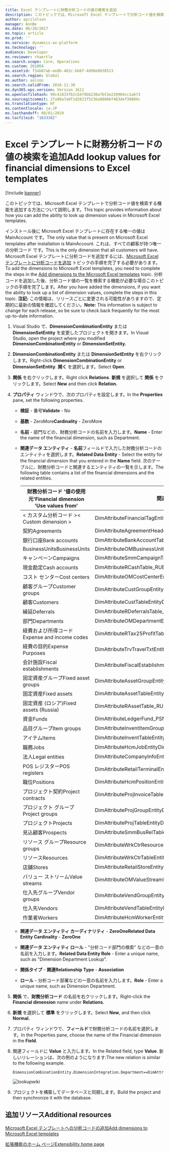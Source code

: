 ```yaml
---
title: Excel テンプレートに財務分析コードの値の検索を追加
description: このトピックでは、Microsoft Excel テンプレートで分析コード値を検索する機能を追加する方法について説明します。
author: aprilolson
manager: AnnBe
ms.date: 06/20/2017
ms.topic: article
ms.prod: ''
ms.service: dynamics-ax-platform
ms.technology: ''
audience: Developer
ms.reviewer: rhaertle
ms.search.scope: Core, Operations
ms.custom: 261064
ms.assetid: f3ab87ab-ee8b-462c-bb6f-4d98e0030513
ms.search.region: Global
ms.author: aolson
ms.search.validFrom: 2016-11-30
ms.dyn365.ops.version: Version 1611
ms.openlocfilehash: 99c41833fb2cb479bb230a7653e220904cc1a673
ms.sourcegitcommit: 27a98a7a0f1d2623f5236a88066f483def30889c
ms.translationtype: HT
ms.contentlocale: ja-JP
ms.lasthandoff: 08/01/2019
ms.locfileid: "1833382"
---
```

# <a name="add-lookup-values-for-financial-dimensions-to-excel-templates"></a><span data-ttu-id="47231-103">Excel テンプレートに財務分析コードの値の検索を追加</span><span class="sxs-lookup"><span data-stu-id="47231-103">Add lookup values for financial dimensions to Excel templates</span></span>

[!include [banner](../includes/banner.md)]

<span data-ttu-id="47231-104">このトピックでは、Microsoft Excel テンプレートで分析コード値を検索する機能を追加する方法について説明します。</span><span class="sxs-lookup"><span data-stu-id="47231-104">This topic provides information about how you can add the ability to look up dimension values in Microsoft Excel templates.</span></span>

<span data-ttu-id="47231-105">インストール後に Microsoft Excel テンプレートに存在する唯一の値は MainAccount です。</span><span class="sxs-lookup"><span data-stu-id="47231-105">The only value that is present on Microsoft Excel templates after installation is MainAccount.</span></span> <span data-ttu-id="47231-106">これは、すべての顧客が持つ唯一の分析コード です。</span><span class="sxs-lookup"><span data-stu-id="47231-106">This is the only dimension that all customers will have.</span></span> <span data-ttu-id="47231-107">Microsoft Excel テンプレートに分析コードを追加するには、[Microsoft Excel テンプレートに分析コードを追加](dimensions-overview.md) トピックの手順を完了する必要があります。</span><span class="sxs-lookup"><span data-stu-id="47231-107">To add the dimensions to Microsoft Excel templates, you need to complete the steps in the [Add dimensions to the Microsoft Excel templates](dimensions-overview.md) topic.</span></span> <span data-ttu-id="47231-108">分析コードを追加した後、分析コード値の一覧を検索する機能が必要な場合このトピックの手順を完了します。</span><span class="sxs-lookup"><span data-stu-id="47231-108">After you have added the dimensions, if you want the ability to look up a list of dimension values, complete the steps in this topic.</span></span> <span data-ttu-id="47231-109">**注記:** この情報は、リリースごとに変更される可能性がありますので、定期的に最新の情報を確認してください。</span><span class="sxs-lookup"><span data-stu-id="47231-109">**Note:**  This information is subject to change for each release, so be sure to check back frequently for the most up-to-date information.</span></span>

1.  <span data-ttu-id="47231-110">Visual Studio で、**DimensionCombinationEntity** または **DimensionSetEntity** を変更したプロジェクトを開きます。</span><span class="sxs-lookup"><span data-stu-id="47231-110">In Visual Studio, open the project where you modified **DimensionCombinationEntity** or **DimensionSetEntity.**</span></span>
2.  <span data-ttu-id="47231-111">**DimensionCombinationEntity** または **DimensionSetEntity** を右クリックします。</span><span class="sxs-lookup"><span data-stu-id="47231-111">Right-click **DimensionCombinationEntity** or **DimensionSetEntity**.</span></span> <span data-ttu-id="47231-112">**開く** を選択します。</span><span class="sxs-lookup"><span data-stu-id="47231-112">Select **Open**.</span></span>
3.  <span data-ttu-id="47231-113">**関係** を右クリックします。</span><span class="sxs-lookup"><span data-stu-id="47231-113">Right click **Relations**.</span></span> <span data-ttu-id="47231-114">**新規** を選択して **関係** をクリックします。</span><span class="sxs-lookup"><span data-stu-id="47231-114">Select **New** and then click **Relation.**</span></span>
4.  <span data-ttu-id="47231-115">**プロパティ** ウィンドウで、次のプロパティを設定します。</span><span class="sxs-lookup"><span data-stu-id="47231-115">In the **Properties** pane, set the following properties.</span></span>
    -   <span data-ttu-id="47231-116">**検証** - 番号</span><span class="sxs-lookup"><span data-stu-id="47231-116">**Validate** - No</span></span>
    -   <span data-ttu-id="47231-117">**基数** - ZeroMore</span><span class="sxs-lookup"><span data-stu-id="47231-117">**Cardinality** - ZeroMore</span></span>
    -   <span data-ttu-id="47231-118">**名前** - 部門などの、財務分析コードの名前を入力します。</span><span class="sxs-lookup"><span data-stu-id="47231-118">**Name** - Enter the name of the financial dimension, such as Department.</span></span>
    -   <span data-ttu-id="47231-119">**関連データ エンティティ** - **名前**フィールドで入力した財務分析コードのエンティティを選択します。</span><span class="sxs-lookup"><span data-stu-id="47231-119">**Related Data Entity** - Select the entity for the financial dimension that you entered in the **Name** field.</span></span> <span data-ttu-id="47231-120">次のテーブルに、財務分析コードと関連するエンティティの一覧を示します。</span><span class="sxs-lookup"><span data-stu-id="47231-120">The following table contains a list of the financial dimensions and the related entities.</span></span>

        | <span data-ttu-id="47231-121">**財務分析コード '値の使用元'**</span><span class="sxs-lookup"><span data-stu-id="47231-121">**Financial dimension 'Use values from'**</span></span> | <span data-ttu-id="47231-122">**関連するエンティティ**</span><span class="sxs-lookup"><span data-stu-id="47231-122">**Related entity**</span></span>                        |
        |-------------------------------------------|-------------------------------------------|
        | <span data-ttu-id="47231-123">&lt; カスタム分析コード &gt;</span><span class="sxs-lookup"><span data-stu-id="47231-123">&lt; Custom dimension &gt;</span></span>                | <span data-ttu-id="47231-124">DimAttributeFinancialTagEntity</span><span class="sxs-lookup"><span data-stu-id="47231-124">DimAttributeFinancialTagEntity</span></span>            |
        | <span data-ttu-id="47231-125">契約</span><span class="sxs-lookup"><span data-stu-id="47231-125">Agreements</span></span>                                | <span data-ttu-id="47231-126">DimAttributeAgreementHeaderExt\_RUEntity</span><span class="sxs-lookup"><span data-stu-id="47231-126">DimAttributeAgreementHeaderExt\_RUEntity</span></span>  |
        | <span data-ttu-id="47231-127">銀行口座</span><span class="sxs-lookup"><span data-stu-id="47231-127">Bank accounts</span></span>                             | <span data-ttu-id="47231-128">DimAttributeBankAccountTableEntity</span><span class="sxs-lookup"><span data-stu-id="47231-128">DimAttributeBankAccountTableEntity</span></span>        |
        | <span data-ttu-id="47231-129">BusinessUnits</span><span class="sxs-lookup"><span data-stu-id="47231-129">BusinessUnits</span></span>                             | <span data-ttu-id="47231-130">DimAttributeOMBusinessUnitEntity</span><span class="sxs-lookup"><span data-stu-id="47231-130">DimAttributeOMBusinessUnitEntity</span></span>          |
        | <span data-ttu-id="47231-131">キャンペーン</span><span class="sxs-lookup"><span data-stu-id="47231-131">Campaigns</span></span>                                 | <span data-ttu-id="47231-132">DimAttributeSmmCampaignTableEntity</span><span class="sxs-lookup"><span data-stu-id="47231-132">DimAttributeSmmCampaignTableEntity</span></span>        |
        | <span data-ttu-id="47231-133">現金勘定</span><span class="sxs-lookup"><span data-stu-id="47231-133">Cash accounts</span></span>                             | <span data-ttu-id="47231-134">DimAttributeRCashTable\_RUEntity</span><span class="sxs-lookup"><span data-stu-id="47231-134">DimAttributeRCashTable\_RUEntity</span></span>          |
        | <span data-ttu-id="47231-135">コスト センター</span><span class="sxs-lookup"><span data-stu-id="47231-135">Cost centers</span></span>                              | <span data-ttu-id="47231-136">DimAttributeOMCostCenterEntity</span><span class="sxs-lookup"><span data-stu-id="47231-136">DimAttributeOMCostCenterEntity</span></span>            |
        | <span data-ttu-id="47231-137">顧客グループ</span><span class="sxs-lookup"><span data-stu-id="47231-137">Customer groups</span></span>                           | <span data-ttu-id="47231-138">DimAttributeCustGroupEntity</span><span class="sxs-lookup"><span data-stu-id="47231-138">DimAttributeCustGroupEntity</span></span>               |
        | <span data-ttu-id="47231-139">顧客</span><span class="sxs-lookup"><span data-stu-id="47231-139">Customers</span></span>                                 | <span data-ttu-id="47231-140">DimAttributeCustTableEntity</span><span class="sxs-lookup"><span data-stu-id="47231-140">DimAttributeCustTableEntity</span></span>               |
        | <span data-ttu-id="47231-141">繰延</span><span class="sxs-lookup"><span data-stu-id="47231-141">Deferrals</span></span>                                 | <span data-ttu-id="47231-142">DimAttributeRDeferralsTable\_RUEntity</span><span class="sxs-lookup"><span data-stu-id="47231-142">DimAttributeRDeferralsTable\_RUEntity</span></span>     |
        | <span data-ttu-id="47231-143">部門</span><span class="sxs-lookup"><span data-stu-id="47231-143">Departments</span></span>                               | <span data-ttu-id="47231-144">DimAttributeOMDepartmentEntity</span><span class="sxs-lookup"><span data-stu-id="47231-144">DimAttributeOMDepartmentEntity</span></span>            |
        | <span data-ttu-id="47231-145">経費および所得コード</span><span class="sxs-lookup"><span data-stu-id="47231-145">Expense and income codes</span></span>                  | <span data-ttu-id="47231-146">DimAttributeRTax25ProfitTable\_RUEntity</span><span class="sxs-lookup"><span data-stu-id="47231-146">DimAttributeRTax25ProfitTable\_RUEntity</span></span>   |
        | <span data-ttu-id="47231-147">経費の目的</span><span class="sxs-lookup"><span data-stu-id="47231-147">Expense Purposes</span></span>                          | <span data-ttu-id="47231-148">DimAttributeTrvTravelTxtEntity</span><span class="sxs-lookup"><span data-stu-id="47231-148">DimAttributeTrvTravelTxtEntity</span></span>            |
        | <span data-ttu-id="47231-149">会計施設</span><span class="sxs-lookup"><span data-stu-id="47231-149">Fiscal establishments</span></span>                     | <span data-ttu-id="47231-150">DimAttributeFiscalEstablishment\_BREntity</span><span class="sxs-lookup"><span data-stu-id="47231-150">DimAttributeFiscalEstablishment\_BREntity</span></span> |
        | <span data-ttu-id="47231-151">固定資産グループ</span><span class="sxs-lookup"><span data-stu-id="47231-151">Fixed asset groups</span></span>                        | <span data-ttu-id="47231-152">DimAttributeAssetGroupEntity</span><span class="sxs-lookup"><span data-stu-id="47231-152">DimAttributeAssetGroupEntity</span></span>              |
        | <span data-ttu-id="47231-153">固定資産</span><span class="sxs-lookup"><span data-stu-id="47231-153">Fixed assets</span></span>                              | <span data-ttu-id="47231-154">DimAttributeAssetTableEntity</span><span class="sxs-lookup"><span data-stu-id="47231-154">DimAttributeAssetTableEntity</span></span>              |
        | <span data-ttu-id="47231-155">固定資産 (ロシア)</span><span class="sxs-lookup"><span data-stu-id="47231-155">Fixed assets (Russia)</span></span>                     | <span data-ttu-id="47231-156">DimAttributeRAssetTable\_RUEntity</span><span class="sxs-lookup"><span data-stu-id="47231-156">DimAttributeRAssetTable\_RUEntity</span></span>         |
        | <span data-ttu-id="47231-157">資金</span><span class="sxs-lookup"><span data-stu-id="47231-157">Funds</span></span>                                     | <span data-ttu-id="47231-158">DimAttributeLedgerFund\_PSN</span><span class="sxs-lookup"><span data-stu-id="47231-158">DimAttributeLedgerFund\_PSN</span></span>               |
        | <span data-ttu-id="47231-159">品目グループ</span><span class="sxs-lookup"><span data-stu-id="47231-159">Item groups</span></span>                               | <span data-ttu-id="47231-160">DimAttributeInventItemGroupEntity</span><span class="sxs-lookup"><span data-stu-id="47231-160">DimAttributeInventItemGroupEntity</span></span>         |
        | <span data-ttu-id="47231-161">アイテム</span><span class="sxs-lookup"><span data-stu-id="47231-161">Items</span></span>                                     | <span data-ttu-id="47231-162">DimAttributeInventTableEntity</span><span class="sxs-lookup"><span data-stu-id="47231-162">DimAttributeInventTableEntity</span></span>             |
        | <span data-ttu-id="47231-163">職務</span><span class="sxs-lookup"><span data-stu-id="47231-163">Jobs</span></span>                                      | <span data-ttu-id="47231-164">DimAttributeHcmJobEntity</span><span class="sxs-lookup"><span data-stu-id="47231-164">DimAttributeHcmJobEntity</span></span>                  |
        | <span data-ttu-id="47231-165">法人</span><span class="sxs-lookup"><span data-stu-id="47231-165">Legal entities</span></span>                            | <span data-ttu-id="47231-166">DimAttributeCompanyInfoEntity</span><span class="sxs-lookup"><span data-stu-id="47231-166">DimAttributeCompanyInfoEntity</span></span>             |
        | <span data-ttu-id="47231-167">POS レジスター</span><span class="sxs-lookup"><span data-stu-id="47231-167">POS registers</span></span>                             | <span data-ttu-id="47231-168">DimAttributeRetailTerminalEntity</span><span class="sxs-lookup"><span data-stu-id="47231-168">DimAttributeRetailTerminalEntity</span></span>          |
        | <span data-ttu-id="47231-169">職位</span><span class="sxs-lookup"><span data-stu-id="47231-169">Positions</span></span>                                 | <span data-ttu-id="47231-170">DimAttributeHcmPositionEntity</span><span class="sxs-lookup"><span data-stu-id="47231-170">DimAttributeHcmPositionEntity</span></span>             |
        | <span data-ttu-id="47231-171">プロジェクト契約</span><span class="sxs-lookup"><span data-stu-id="47231-171">Project contracts</span></span>                         | <span data-ttu-id="47231-172">DimAttributeProjInvoiceTableEntity</span><span class="sxs-lookup"><span data-stu-id="47231-172">DimAttributeProjInvoiceTableEntity</span></span>        |
        | <span data-ttu-id="47231-173">プロジェクト グループ</span><span class="sxs-lookup"><span data-stu-id="47231-173">Project groups</span></span>                            | <span data-ttu-id="47231-174">DimAttributeProjGroupEntity</span><span class="sxs-lookup"><span data-stu-id="47231-174">DimAttributeProjGroupEntity</span></span>               |
        | <span data-ttu-id="47231-175">プロジェクト</span><span class="sxs-lookup"><span data-stu-id="47231-175">Projects</span></span>                                  | <span data-ttu-id="47231-176">DimAttributeProjTableEntity</span><span class="sxs-lookup"><span data-stu-id="47231-176">DimAttributeProjTableEntity</span></span>               |
        | <span data-ttu-id="47231-177">見込顧客</span><span class="sxs-lookup"><span data-stu-id="47231-177">Prospects</span></span>                                 | <span data-ttu-id="47231-178">DimAttributeSmmBusRelTableEntity</span><span class="sxs-lookup"><span data-stu-id="47231-178">DimAttributeSmmBusRelTableEntity</span></span>          |
        | <span data-ttu-id="47231-179">リソース グループ</span><span class="sxs-lookup"><span data-stu-id="47231-179">Resource groups</span></span>                           | <span data-ttu-id="47231-180">DimAttributeWrkCtrResourceGroupEntity</span><span class="sxs-lookup"><span data-stu-id="47231-180">DimAttributeWrkCtrResourceGroupEntity</span></span>     |
        | <span data-ttu-id="47231-181">リソース</span><span class="sxs-lookup"><span data-stu-id="47231-181">Resources</span></span>                                 | <span data-ttu-id="47231-182">DimAttributeWrkCtrTableEntity</span><span class="sxs-lookup"><span data-stu-id="47231-182">DimAttributeWrkCtrTableEntity</span></span>             |
        | <span data-ttu-id="47231-183">店舗</span><span class="sxs-lookup"><span data-stu-id="47231-183">Stores</span></span>                                    | <span data-ttu-id="47231-184">DimAttributeRetailStoreEntity</span><span class="sxs-lookup"><span data-stu-id="47231-184">DimAttributeRetailStoreEntity</span></span>             |
        | <span data-ttu-id="47231-185">バリュー ストリーム</span><span class="sxs-lookup"><span data-stu-id="47231-185">Value streams</span></span>                             | <span data-ttu-id="47231-186">DimAttributeOMValueStreamEntity</span><span class="sxs-lookup"><span data-stu-id="47231-186">DimAttributeOMValueStreamEntity</span></span>           |
        | <span data-ttu-id="47231-187">仕入先グループ</span><span class="sxs-lookup"><span data-stu-id="47231-187">Vendor groups</span></span>                             | <span data-ttu-id="47231-188">DimAttributeVendGroupEntity</span><span class="sxs-lookup"><span data-stu-id="47231-188">DimAttributeVendGroupEntity</span></span>               |
        | <span data-ttu-id="47231-189">仕入先</span><span class="sxs-lookup"><span data-stu-id="47231-189">Vendors</span></span>                                   | <span data-ttu-id="47231-190">DimAttributeVendTableEntity</span><span class="sxs-lookup"><span data-stu-id="47231-190">DimAttributeVendTableEntity</span></span>               |
        | <span data-ttu-id="47231-191">作業者</span><span class="sxs-lookup"><span data-stu-id="47231-191">Workers</span></span>                                   | <span data-ttu-id="47231-192">DimAttributeHcmWorkerEntity</span><span class="sxs-lookup"><span data-stu-id="47231-192">DimAttributeHcmWorkerEntity</span></span>               |

    -   <span data-ttu-id="47231-193">**関連データ エンティティ カーディナリティ** - **ZeroOne**</span><span class="sxs-lookup"><span data-stu-id="47231-193">**Related Data Entity Cardinality** - **ZeroOne**</span></span>
    -   <span data-ttu-id="47231-194">**関連データ エンティティ ロール** - "分析コード部門の検索" などの一意の名前を入力します。</span><span class="sxs-lookup"><span data-stu-id="47231-194">**Related Data Entity Role** - Enter a unique name, such as "Dimension Department Lookup".</span></span>
    -   <span data-ttu-id="47231-195">**関係タイプ** - **関連**</span><span class="sxs-lookup"><span data-stu-id="47231-195">**Relationship Type** - **Association**</span></span>
    -   <span data-ttu-id="47231-196">**ロール** - 分析コード部署などの一意の名前を入力します。</span><span class="sxs-lookup"><span data-stu-id="47231-196">**Role** - Enter a unique name, such as Dimension Department.</span></span>

5.  <span data-ttu-id="47231-197">**関係** で、**財務分析コード** の名前を右クリックします。</span><span class="sxs-lookup"><span data-stu-id="47231-197">Right-click the **Financial dimension** name under **Relations.**</span></span>
6.  <span data-ttu-id="47231-198">**新規** を選択して **標準** をクリックします。</span><span class="sxs-lookup"><span data-stu-id="47231-198">Select **New**, and then click **Normal.**</span></span>
7.  <span data-ttu-id="47231-199">プロパティ ウィンドウで、**フィールド**で財務分析コードの名前を選択します。</span><span class="sxs-lookup"><span data-stu-id="47231-199">In the Properties pane, choose the name of the Financial dimension in the **Field**.</span></span>
8.  <span data-ttu-id="47231-200">関連フィールドに **Value** と入力します。</span><span class="sxs-lookup"><span data-stu-id="47231-200">In the Related field, type **Value**.</span></span> <span data-ttu-id="47231-201">新しいリレーションは、次の例のようになります:</span><span class="sxs-lookup"><span data-stu-id="47231-201">The new relation is similar to the following example.</span></span>

        DimensionCombinationEntity.DimensionIntegration.Department==DimAttributeOMDepartmentEntity.Value

    ![lookupwiki](./media/lookupwiki.png)

9.  <span data-ttu-id="47231-203">プロジェクトを構築してデータベースと同期します。</span><span class="sxs-lookup"><span data-stu-id="47231-203">Build the project and then synchronize it with the database.</span></span>


## <a name="additional-resources"></a><span data-ttu-id="47231-204">追加リソース</span><span class="sxs-lookup"><span data-stu-id="47231-204">Additional resources</span></span>

[<span data-ttu-id="47231-205">Microsoft Excel テンプレートへの分析コードの追加</span><span class="sxs-lookup"><span data-stu-id="47231-205">Add dimensions to Microsoft Excel templates</span></span>](add-dimensions-excel-templates.md)

[<span data-ttu-id="47231-206">拡張機能のホーム ページ</span><span class="sxs-lookup"><span data-stu-id="47231-206">Extensibility home page</span></span>](../extensibility/extensibility-home-page.md)



